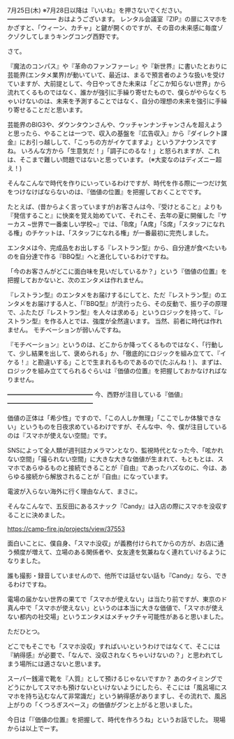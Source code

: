 7月25日(木) ※7月28日以降は『いいね』を押さないでください。
━━━━━━━━
おはようございます。
レンタル会議室『ZIP』の扉にスマホをかざすと、「ウィーン、カチャ」と鍵が開くのですが、その音の未来感に毎度ゾクゾクしてしまうキングコング西野です。

さて。

『魔法のコンパス』や『革命のファンファーレ』や『新世界』に書いたとおりに芸能界(エンタメ業界)が動いていて、最近は、まるで預言者のような扱いを受けていますが、大前提として、今日やってきた未来は「どこか知らない世界」から流れてくるものではなく、誰かが強引に手繰り寄せたもので、僕らがやらなくちゃいけないのは、未来を予測することではなく、自分の理想の未来を強引に手繰り寄せることだと思います。

芸能界のBIG3や、ダウンタウンさんや、ウッチャンナンチャンさんを超えようと思ったら、やることは一つで、収入の基盤を『広告収入』から『ダイレクト課金』にお引っ越しして、「こっちの方がイケてますよ」というアナウンスですね。
いろんな方から「生意気だ！」「調子にのるな！」と怒られますが、これは、そこまで難しい問題ではないと思っています。
(※大変なのはディズニー超え！)

そんなこんなで時代を作りにいっているわけですが、時代を作る際に一つだけ気をつけなけばならないのは、『価値の位置』を把握しておくことでです。

たとえば、(昔からよく言っていますが)お客さんは今、『受けとること』よりも『発信すること』に快楽を覚え始めていて、それこそ、去年の夏に開催した『サーカス ~世界で一番楽しい学校~』では、「B席」「A席」「S席」「スタッフになれる権」のチケットは、「スタッフになれる権」が一番最初に完売しました。

エンタメは今、完成品をお出しする『レストラン型』から、自分達が食べたいものを自分達で作る『BBQ型』へと進化しているわけですね。

「今のお客さんがどこに面白味を見いだしているか？」という『価値の位置』を把握しておかないと、次のエンタメは作れません。

『レストラン型』のエンタメをお届けするにしてと、ただ『レストラン型』のエンタメをお届けする人と、「『BBQ型』が流行ったら、その反動で、振り子の原理で、ふたたび『レストラン型』を人々は求める」というロジックを持って、『レストラン型』を作る人とでは、強度が全然違います。
当然、前者に時代は作れません。
モチベーションが弱いんですね。

『モチベーション』というのは、どこからか降ってくるものではなく、「行動して、少し結果を出して、褒められる」か、「徹底的にロジックを組み立てて、『イケる！』と勘違いする」ことで生まれるものであるので(たぶんね！)、まずは、ロジックを組み立ててられるぐらいは『価値の位置』を把握しておかなければなりません。

━━━━━━━━━━━━━━
今、西野が注目している『価値』
━━━━━━━━━━━━━━

価値の正体は「希少性」ですので、「この人しか無理」「ここでしか体験できない」というものを日夜求めているわけですが、そんな中、今、僕が注目しているのは『スマホが使えない空間』です。

SNSによって全人類が週刊誌カメラマンとなり、監視時代となった今、「呟かれない空間」「撮られない空間」に大きな大きな価値が生まれて、もともとは、スマホであらゆるものと接続できることが『自由』であったハズなのに、今は、あらゆる接続から解放されることが『自由』になっています。

電波が入らない海外に行く理由なんて、まさに。

そんなこんなで、五反田にあるスナック『Candy』は入店の際にスマホを没収することに決めました。

https://camp-fire.jp/projects/view/37553

面白いことに、僕自身、「スマホ没収」が義務付けられてからの方が、お店に通う頻度が増えて、立場のある関係者や、女友達を気兼ねなく連れていけるようになりました。

誰も撮影・録音していませんので、他所では話せない話も『Candy』なら、できるわけですね。

電場の届かない世界の果てで「スマホが使えない」は当たり前ですが、東京のド真ん中で「スマホが使えない」というのは本当に大きな価値で、「スマホが使えない都内の社交場」というエンタメはメチャクチャ可能性があると思いました。

ただひとつ。

どこでもそこでも「スマホ没収」すればいいというわけではなくて、そこには『納得感』が必要で、「なんで、没収されなくちゃいけないの？」と思われてしまう場所には適さないと思います。

スーパー銭湯で靴を『人質』として預けるじゃないですか？
あのタイミングでどうにかしてスマホも預けないといけないようにしたら、そこには「風呂場にスマホを持ち込むなんて非常識だ」という納得感がありますし、その流れで、風呂上がりの「くつろぎスペース」の価値がグンと上がると思いました。

今日は「『価値の位置』を把握して、時代を作ろうね」というお話でした。
現場からは以上でーす。
